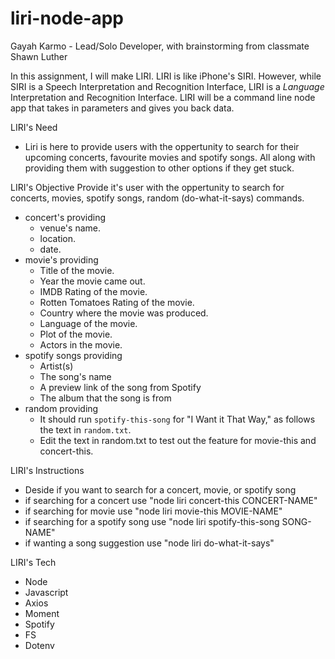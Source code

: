 # liri-node-app

Gayah Karmo - Lead/Solo Developer, with brainstorming from classmate Shawn Luther

In this assignment, I will make LIRI. LIRI is like iPhone's SIRI. However, while SIRI is a Speech Interpretation and Recognition Interface, LIRI is a _Language_ Interpretation and Recognition Interface. LIRI will be a command line node app that takes in parameters and gives you back data.

LIRI's Need
  - Liri is here to provide users with the oppertunity to search for their upcoming concerts, favourite movies and spotify songs. All       along with providing them with suggestion to other options if they get stuck.

LIRI's Objective
  Provide it's user with the oppertunity to search for concerts, movies, spotify songs, random (do-what-it-says) commands.
  - concert's providing
       * venue's name. 
       * location. 
       * date.
  - movie's providing 
       * Title of the movie.
       * Year the movie came out.
       * IMDB Rating of the movie.
       * Rotten Tomatoes Rating  of the movie.
       * Country where the movie was produced.
       * Language of the movie.
       * Plot of the movie.
       * Actors in the movie.
  - spotify songs providing
       * Artist(s)
       * The song's name
       * A preview link of the song from Spotify
       * The album that the song is from
  - random providing
       * It should run `spotify-this-song` for "I Want it That Way," as follows the text in `random.txt`.
       * Edit the text in random.txt to test out the feature for movie-this and concert-this.
       
 LIRI's Instructions
  - Deside if you want to search for a concert, movie, or spotify song
  - if searching for a concert use "node liri concert-this CONCERT-NAME" 
  - if searching for movie use "node liri movie-this MOVIE-NAME"
  - if searching for a spotify song use "node liri spotify-this-song SONG-NAME"
  - if wanting a song suggestion use "node liri do-what-it-says"
  
 LIRI's Tech
  - Node
  - Javascript
  - Axios
  - Moment
  - Spotify
  - FS
  - Dotenv
    
